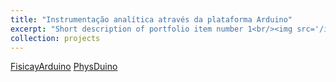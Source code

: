 ```yaml
---
title: "Instrumentação analítica através da plataforma Arduino"
excerpt: "Short description of portfolio item number 1<br/><img src='/images/arduino500x300.jpg'>"
collection: projects
---
```


[FisicayArduino](http://www.fisicayarduino.com.ar/en/)
[PhysDuino](http://lide.uhk.cz/prf/ucitel/slegrja1/physduino/)